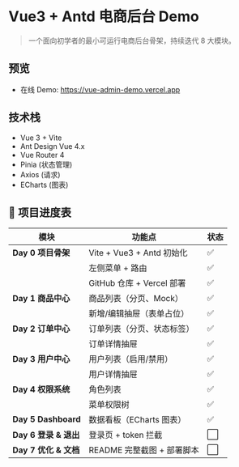 # Vue3 + Antd 电商后台 Demo

> 一个面向初学者的最小可运行电商后台骨架，持续迭代 8 大模块。

## 预览
- 在线 Demo: https://vue-admin-demo.vercel.app  

## 技术栈
- Vue 3 + Vite
- Ant Design Vue 4.x
- Vue Router 4
- Pinia (状态管理)
- Axios (请求)
- ECharts (图表)

## 🚀 项目进度表

| 模块 | 功能点 | 状态 |
|---|---|---|
| **Day 0 项目骨架** | Vite + Vue3 + Antd 初始化 | ✅ |
| | 左侧菜单 + 路由 | ✅ |
| | GitHub 仓库 + Vercel 部署 | ✅ |
| **Day 1 商品中心** | 商品列表（分页、Mock） | ✅ |
| | 新增/编辑抽屉（表单占位） | ✅ |
| **Day 2 订单中心** | 订单列表（分页、状态标签） | ✅ |
| | 订单详情抽屉 | ✅ |
| **Day 3 用户中心** | 用户列表（启用/禁用） | ✅ |
| | 用户详情抽屉 | ✅ |
| **Day 4 权限系统** | 角色列表 | ✅ |
| | 菜单权限树 | ✅ |
| **Day 5 Dashboard** | 数据看板（ECharts 图表） | ✅ |
| **Day 6 登录 & 退出** | 登录页 + token 拦截 | ⬜ |
| **Day 7 优化 & 文档** | README 完整截图 + 部署脚本 | ⬜ |

